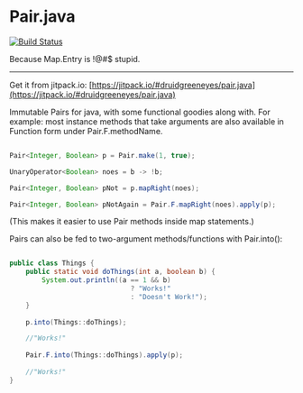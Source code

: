 # Pair.java
[![Build Status](https://travis-ci.org/DruidGreeneyes/Pair.java.svg?branch=master)](https://travis-ci.org/DruidGreeneyes/Pair.java)

Because Map.Entry is !@#$ stupid.

-----

Get it from jitpack.io: [https://jitpack.io/#druidgreeneyes/pair.java](https://jitpack.io/#druidgreeneyes/pair.java)



Immutable Pairs for java, with some functional goodies along with. For example: most instance methods that take arguments are also available in Function form under Pair.F.methodName.

```java

Pair<Integer, Boolean> p = Pair.make(1, true);

UnaryOperator<Boolean> noes = b -> !b;

Pair<Integer, Boolean> pNot = p.mapRight(noes);

Pair<Integer, Boolean> pNotAgain = Pair.F.mapRight(noes).apply(p);

```
(This makes it easier to use Pair methods inside map statements.)

Pairs can also be fed to two-argument methods/functions with Pair.into():

```java

public class Things {
    public static void doThings(int a, boolean b) {
        System.out.println((a == 1 && b)
                              ? "Works!"
                              : "Doesn't Work!");
    }
    
    p.into(Things::doThings);

    //"Works!"
    
    Pair.F.into(Things::doThings).apply(p);
    
    //"Works!"
}

```

